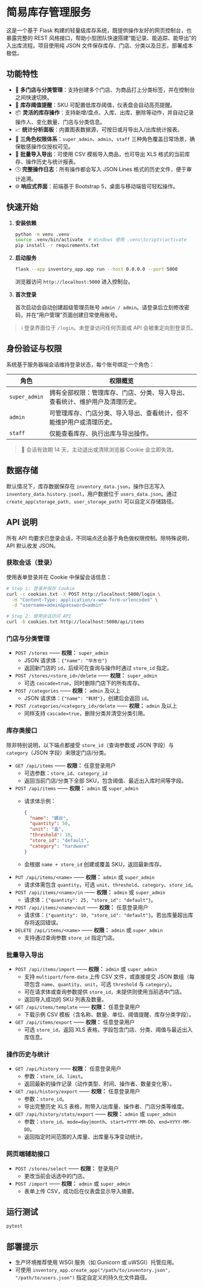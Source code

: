 # 简易库存管理服务

这是一个基于 Flask 构建的轻量级库存系统，既提供操作友好的网页控制台，也暴露完整的 REST 风格接口，帮助小型团队快速搭建“能记录、能追踪、能导出”的入出库流程。项目使用纯 JSON 文件保存库存、门店、分类以及日志，部署成本极低。

## 功能特性

- 🏬 **多门店与分类管理**：支持创建多个门店、为商品打上分类标签，并在控制台之间快速切换。
- 🚨 **库存阈值提醒**：SKU 可配置低库存阈值，仪表盘会自动高亮提醒。
- 📦 **灵活的库存操作**：支持新增/盘点、入库、出库、删除等动作，并自动记录操作人、变化数量、门店与分类信息。
- 📈 **统计分析面板**：内置图表数据源，可按日或月导出入/出库统计报表。
- 🔐 **三角色权限体系**：`super_admin`、`admin`、`staff` 三种角色覆盖日常场景，确保敏感操作仅授权可见。
- 🔄 **批量导入导出**：可使用 CSV 模板导入商品，也可导出 XLS 格式的当前库存、操作历史与统计报表。
- 🕒 **完整操作日志**：所有操作都会写入 JSON Lines 格式的历史文件，便于审计追溯。
- 🌐 **响应式界面**：前端基于 Bootstrap 5，桌面与移动端皆可轻松操作。

## 快速开始

1. **安装依赖**

   ```bash
   python -m venv .venv
   source .venv/bin/activate  # Windows 使用 .venv\Scripts\activate
   pip install -r requirements.txt
   ```

2. **启动服务**

   ```bash
   flask --app inventory_app.app run --host 0.0.0.0 --port 5000
   ```

   浏览器访问 `http://localhost:5000` 进入控制台。

3. **首次登录**

   首次启动会自动创建超级管理员账号 `admin / admin`。请登录后立刻修改密码，并在“用户管理”页面创建日常使用账号。

> ℹ️ 登录界面位于 `/login`。未登录访问任何页面或 API 会被重定向到登录页。

## 身份验证与权限

系统基于服务器端会话维持登录状态，每个账号绑定一个角色：

| 角色          | 权限概览                                                                 |
| ------------- | ------------------------------------------------------------------------ |
| `super_admin` | 拥有全部权限：管理库存、门店、分类、导入导出、查看统计、维护用户及清理历史。 |
| `admin`       | 可管理库存、门店分类、导入导出、查看统计，但不能维护用户或清理历史。         |
| `staff`       | 仅能查看库存、执行出库与导出操作。                                       |

> 🔁 会话有效期 14 天，主动退出或清除浏览器 Cookie 会立即失效。

## 数据存储

默认情况下，库存数据保存在 `inventory_data.json`，操作日志写入 `inventory_data.history.jsonl`，用户数据位于 `users_data.json`。通过 `create_app(storage_path, user_storage_path)` 可以自定义存储路径。

## API 说明

所有 API 均要求已登录会话，不同端点还会基于角色做权限控制。除特殊说明，API 默认收发 JSON。

### 获取会话（登录）

使用表单登录并在 Cookie 中保留会话信息：

```bash
# Step 1: 登录并保存 Cookie
curl -c cookies.txt -X POST http://localhost:5000/login \
  -H "Content-Type: application/x-www-form-urlencoded" \
  -d "username=admin&password=admin"

# Step 2: 使用会话访问 API
curl -b cookies.txt http://localhost:5000/api/items
```

### 门店与分类管理

- `POST /stores` —— **权限：** `super_admin`
  - JSON 请求体：`{"name": "华东仓"}`
  - 返回新门店的 `id`，后续可在查询与操作时通过 `store_id` 指定。
- `POST /stores/<store_id>/delete` —— **权限：** `super_admin`
  - 可选 `cascade=true`，同时删除门店下的所有库存。
- `POST /categories` —— **权限：** `admin` 及以上
  - JSON 请求体：`{"name": "耗材"}`，创建后会返回 `id`。
- `POST /categories/<category_id>/delete` —— **权限：** `admin` 及以上
  - 同样支持 `cascade=true`，删除分类并清空分类引用。

### 库存类接口

除非特别说明，以下端点都接受 `store_id`（查询参数或 JSON 字段）与 `category`（JSON 字段）来限定门店/分类。

- `GET /api/items` —— **权限：** 任意登录用户
  - 可选参数：`store_id`、`category_id`
  - 返回当前门店/分类下全部 SKU，包含阈值、最近出入库时间等字段。
- `POST /api/items` —— **权限：** `admin` 或 `super_admin`
  - 请求体示例：

    ```json
    {
      "name": "螺丝",
      "quantity": 50,
      "unit": "盒",
      "threshold": 10,
      "store_id": "default",
      "category": "hardware"
    }
    ```

  - 会根据 `name + store_id` 创建或覆盖 SKU，返回最新库存。
- `PUT /api/items/<name>` —— **权限：** `admin` 或 `super_admin`
  - 请求体需包含 `quantity`，可选 `unit`、`threshold`、`category`、`store_id`。
- `POST /api/items/<name>/in` —— **权限：** `admin` 或 `super_admin`
  - 请求体：`{"quantity": 25, "store_id": "default"}`。
- `POST /api/items/<name>/out` —— **权限：** 任意登录用户
  - 请求体：`{"quantity": 10, "store_id": "default"}`。若出库量超出库存将返回错误。
- `DELETE /api/items/<name>` —— **权限：** `admin` 或 `super_admin`
  - 支持通过查询参数 `store_id` 指定门店。

### 批量导入导出

- `POST /api/items/import` —— **权限：** `admin` 或 `super_admin`
  - 支持 `multipart/form-data` 上传 CSV 文件，或直接提交 JSON 数组（每项包含 `name`、`quantity`、`unit`，可选 `threshold` 与 `category`）。
  - 可在请求体或查询参数提供 `store_id`，未提供则使用当前选中门店。
  - 返回导入成功的 SKU 列表及数量。
- `GET /api/items/template` —— **权限：** 任意登录用户
  - 下载示例 CSV 模板（含名称、数量、单位、阈值提醒、库存分类字段）。
- `GET /api/items/export` —— **权限：** 任意登录用户
  - 可选 `store_id`，返回 XLS 表格，字段包含门店、分类、阈值与最近出入库信息。

### 操作历史与统计

- `GET /api/history` —— **权限：** 任意登录用户
  - 参数：`store_id`、`limit`。
  - 返回最新的操作记录（动作类型、时间、操作者、数量变化等）。
- `GET /api/history/export` —— **权限：** 任意登录用户
  - 参数：`store_id`。
  - 导出完整历史 XLS 表格，附带入/出库量、操作者、门店分类等维度。
- `GET /api/history/stats/export` —— **权限：** `admin` 或 `super_admin`
  - 参数：`store_id`、`mode=day|month`、`start=YYYY-MM-DD`、`end=YYYY-MM-DD`。
  - 返回指定时间范围的入库量、出库量与净变动统计。

### 网页端辅助接口

- `POST /stores/select` —— **权限：** 登录用户
  - 更改当前会话选中的门店。
- `POST /import` —— **权限：** `admin` 或 `super_admin`
  - 表单上传 CSV，成功后在仪表盘显示导入摘要。

## 运行测试

```bash
pytest
```

## 部署提示

- 生产环境推荐使用 WSGI 服务（如 Gunicorn 或 uWSGI）托管应用。
- 可使用 `inventory_app.create_app("/path/to/inventory.json", "/path/to/users.json")` 指定自定义的持久化文件路径。
